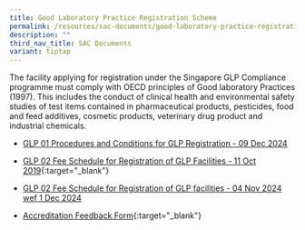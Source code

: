```yaml
---
title: Good Laboratory Practice Registration Scheme
permalink: /resources/sac-documents/good-laboratory-practice-registration/
description: ""
third_nav_title: SAC Documents
variant: tiptap
---
```

<p>The facility applying for registration under the Singapore GLP Compliance
programme must comply with OECD principles of Good laboratory Practices
(1997). This includes the conduct of clinical health and environmental
safety studies of test items contained in pharmaceutical products, pesticides,
food and feed additives, cosmetic products, veterinary drug product and
industrial chemicals.</p>
<ul data-tight="true" class="tight">
<li>
<p><a href="https://go.gov.sg/glp01-09dec2024" rel="noopener nofollow" target="_blank">GLP 01 Procedures and Conditions for GLP Registration - 09 Dec 2024</a>
</p>
</li>
<li>
<p><a href="/files/Documents/Glp/GLP02-GLP-Fee-structure-11Oct2019.pdf" rel="noopener noreferrer nofollow" target="_blank">GLP 02 Fee Schedule for Registration of GLP Facilities - 11 Oct 2019</a>{:target="_blank"}</p>
</li>
<li>
<p><a href="https://go.gov.sg/glp-fees-schedule-04nov2024" rel="noopener nofollow" target="_blank">GLP 02 Fee Schedule for Registration of GLP facilities - 04 Nov 2024 wef 1 Dec 2024</a>
</p>
</li>
<li>
<p><a href="/files/Documents/SACFM10-AC-feedback-form-15-Jul-19.doc" rel="noopener noreferrer nofollow" target="_blank">Accreditation Feedback Form</a>{:target="_blank"}</p>
</li>
</ul>
<p></p>